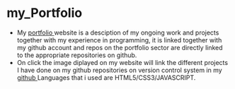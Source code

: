 # my_Portfolio
<ul>
<li> My <a href="http://kim-tech.bitballoon.com/"> portfolio </a> website is a desciption of my ongoing work and projects together with my         experience in programming, it is linked together with my github account and repos on the portfolio sector are directly           linked to the appropriate repositories on github. </li>
<li> On click the image diplayed on my website will link the different projects I have done on my github repositories on version      control system in my <a href="https://github.com/Elvisthacoder"> github </a>
     Languages that i used are HTML5/CSS3/JAVASCRIPT. </li> </ul>
